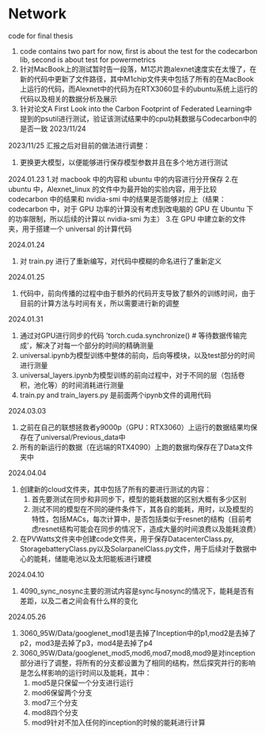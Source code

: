 # Network
 code for final thesis

1. code contains two part for now, first is about the test for the codecarbon lib, second is about test for powermetrics
2. 针对MacBook上的测试暂时告一段落，M1芯片跑alexnet速度实在太慢了，在新的代码中更新了文件路径，其中M1chip文件夹中包括了所有的在MacBook上运行的代码，而Alexnet中的代码为在RTX3060显卡的ubuntu系统上运行的代码以及相关的数据分析及展示
3. 针对论文A First Look into the Carbon Footprint of Federated Learning中提到的psutil进行测试，验证该测试结果中的cpu功耗数据与Codecarbon中的是否一致 2023/11/24

2023/11/25
汇报之后对目前的做法进行调整：
1. 更换更大模型，以便能够进行保存模型参数并且在多个地方进行测试

2024.01.23
1.对 macbook 中的内容和 ubuntu 中的内容进行分开保存
2.在 ubuntu 中，Alexnet_linux 的文件中为最开始的实验内容，用于比较 codecarbon 中的结果和 nvidia-smi 中的结果是否能够对应上（结果：codecarbon 中，对于 GPU 功率的计算没有考虑到改电脑的 GPU 在 Ubuntu 下的功率限制，所以后续的计算以 nvidia-smi 为主）
3.在 GPU 中建立新的文件夹，用于搭建一个 universal 的计算代码

2024.01.24
1. 对 train.py 进行了重新编写，对代码中模糊的命名进行了重新定义

2024.01.25
1. 代码中，前向传播的过程中由于额外的代码开支导致了额外的训练时间，由于目前的计算方法与时间有关，所以需要进行新的调整

2024.01.31
1. 通过对GPU进行同步的代码 'torch.cuda.synchronize()  # 等待数据传输完成'，解决了对每一个部分的时间的精确测量
2. universal.ipynb为模型训练中整体的前向，后向等模块，以及test部分的时间进行测量
3. universal_layers.ipynb为模型训练的前向过程中，对于不同的层（包括卷积，池化等）的时间消耗进行测量
4. train.py and train_layers.py 是前面两个ipynb文件的调用代码

2024.03.03
1. 之前在自己的联想拯救者y9000p（GPU：RTX3060）上运行的数据结果均保存在了universal/Previous_data中
2. 所有的新运行的数据（在远端的RTX4090）上跑的数据均保存在了Data文件夹中

2024.04.04
1. 创建新的cloud文件夹，其中包括了所有的要进行测试的内容：
    1. 首先要测试在同步和非同步下，模型的能耗数据的区别大概有多少区别
    2. 测试不同的模型在不同的硬件条件下，其各自的能耗，用时，以及模型的特性，包括MACs，每次计算中，是否包括类似于resnet的结构（目前考虑resnet结构可能会在同步的情况下，造成大量的时间浪费以及能耗浪费）
2. 在PVWatts文件夹中创建code文件夹，用于保存DatacenterClass.py, StoragebatteryClass.py以及SolarpanelClass.py文件，用于后续对于数据中心的能耗，储能电池以及太阳能板进行建模

2024.04.10
1. 4090_sync_nosync主要的测试内容是sync与nosync的情况下，能耗是否有差距，以及二者之间会有什么样的变化

2024.05.26
1. 3060_95W/Data/googlenet_mod1是去掉了Inception中的p1,mod2是去掉了p2，mod3是去掉了p3，mod4是去掉了p4
2. 3060_95W/Data/googlenet_mod5,mod6,mod7,mod8,mod9是对inception部分进行了调整，将所有的分支都设置为了相同的结构，然后探究并行的影响是怎么样影响的运行时间以及能耗，其中：
    1) mod5是只保留一个分支进行运行
    2) mod6保留两个分支
    3) mod7三个分支 
    4) mod8四个分支
    5) mod9针对不加入任何的inception的时候的能耗进行计算